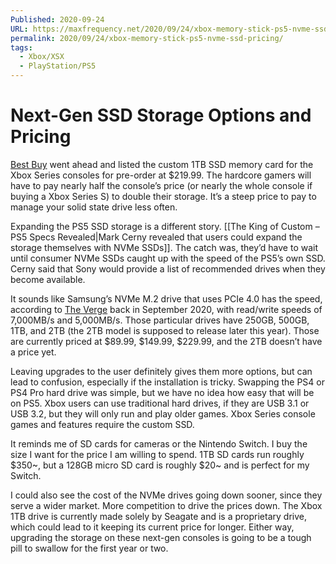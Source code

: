 ```yaml
---
Published: 2020-09-24
URL: https://maxfrequency.net/2020/09/24/xbox-memory-stick-ps5-nvme-ssd-pricing/
permalink: 2020/09/24/xbox-memory-stick-ps5-nvme-ssd-pricing/
tags:
  - Xbox/XSX
  - PlayStation/PS5
---
```

# Next-Gen SSD Storage Options and Pricing

[Best Buy](https://www.bestbuy.com/site/seagate-1tb-game-drive-for-xbox-series-x-and-series-s-external-custom-pci-express-gen4-x2-nvme-solid-state-drive/6425015.p?skuId=6425015) went ahead and listed the custom 1TB SSD memory card for the Xbox Series consoles for pre-order at $219.99. The hardcore gamers will have to pay nearly half the console’s price (or nearly the whole console if buying a Xbox Series S) to double their storage. It’s a steep price to pay to manage your solid state drive less often.

Expanding the PS5 SSD storage is a different story. [[The King of Custom – PS5 Specs Revealed|Mark Cerny revealed that users could expand the storage themselves with NVMe SSDs]]. The catch was, they’d have to wait until consumer NVMe SSDs caught up with the speed of the PS5’s own SSD. Cerny said that Sony would provide a list of recommended drives when they become available.

It sounds like Samsung’s NVMe M.2 drive that uses PCIe 4.0 has the speed, according to [The Verge](https://www.theverge.com/2020/9/22/21444428/samsung-pc-980-pro-ssd-solid-state-drive-storage-price) back in September 2020, with read/write speeds of 7,000MB/s and 5,000MB/s. Those particular drives have 250GB, 500GB, 1TB, and 2TB (the 2TB model is supposed to release later this year). Those are currently priced at $89.99, $149.99, $229.99, and the 2TB doesn’t have a price yet.

Leaving upgrades to the user definitely gives them more options, but can lead to confusion, especially if the installation is tricky. Swapping the PS4 or PS4 Pro hard drive was simple, but we have no idea how easy that will be on PS5. Xbox users can use traditional hard drives, if they are USB 3.1 or USB 3.2, but they will only run and play older games. Xbox Series console games and features require the custom SSD.

It reminds me of SD cards for cameras or the Nintendo Switch. I buy the size I want for the price I am willing to spend. 1TB SD cards run roughly $350~, but a 128GB micro SD card is roughly $20~ and is perfect for my Switch.

I could also see the cost of the NVMe drives going down sooner, since they serve a wider market. More competition to drive the prices down. The Xbox 1TB drive is currently made solely by Seagate and is a proprietary drive, which could lead to it keeping its current price for longer. Either way, upgrading the storage on these next-gen consoles is going to be a tough pill to swallow for the first year or two.